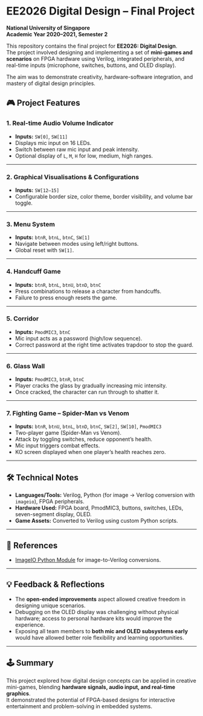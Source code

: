 # EE2026 Digital Design – Final Project  
**National University of Singapore**  
**Academic Year 2020–2021, Semester 2**  

This repository contains the final project for **EE2026: Digital Design**.  
The project involved designing and implementing a set of **mini-games and scenarios** on FPGA hardware using Verilog, integrated peripherals, and real-time inputs (microphone, switches, buttons, and OLED display).  

The aim was to demonstrate creativity, hardware-software integration, and mastery of digital design principles.  

## 🎮 Project Features

### 1. Real-time Audio Volume Indicator  
- **Inputs:** `SW[0]`, `SW[11]`  
- Displays mic input on 16 LEDs.  
- Switch between raw mic input and peak intensity.  
- Optional display of `L`, `M`, `H` for low, medium, high ranges.  

---

### 2. Graphical Visualisations & Configurations 
- **Inputs:** `SW[12–15]`  
- Configurable border size, color theme, border visibility, and volume bar toggle.  

---

### 3. Menu System 
- **Inputs:** `btnR`, `btnL`, `btnC`, `SW[1]`  
- Navigate between modes using left/right buttons.  
- Global reset with `SW[1]`.  

---

### 4. Handcuff Game
- **Inputs:** `btnR`, `btnL`, `btnU`, `btnD`, `btnC`  
- Press combinations to release a character from handcuffs.  
- Failure to press enough resets the game.  

---

### 5. Corridor 
- **Inputs:** `PmodMIC3`, `btnC`  
- Mic input acts as a password (high/low sequence).  
- Correct password at the right time activates trapdoor to stop the guard.  

---

### 6. Glass Wall 
- **Inputs:** `PmodMIC3`, `btnR`, `btnC`  
- Player cracks the glass by gradually increasing mic intensity.  
- Once cracked, the character can run through to shatter it.  

---

### 7. Fighting Game – Spider-Man vs Venom 
- **Inputs:** `btnR`, `btnU`, `btnL`, `btnD`, `btnC`, `SW[2]`, `SW[10]`, `PmodMIC3`  
- Two-player game (Spider-Man vs Venom).  
- Attack by toggling switches, reduce opponent’s health.  
- Mic input triggers combat effects.  
- KO screen displayed when one player’s health reaches zero.  

---

## 🛠️ Technical Notes
- **Languages/Tools:** Verilog, Python (for image → Verilog conversion with `imageio`), FPGA peripherals.  
- **Hardware Used:** FPGA board, PmodMIC3, buttons, switches, LEDs, seven-segment display, OLED.  
- **Game Assets:** Converted to Verilog using custom Python scripts.  

---

## 📸 References
- [ImageIO Python Module](https://pypi.org/project/imageio/) for image-to-Verilog conversions.  

---

## 💡 Feedback & Reflections
- The **open-ended improvements** aspect allowed creative freedom in designing unique scenarios.  
- Debugging on the OLED display was challenging without physical hardware; access to personal hardware kits would improve the experience.  
- Exposing all team members to **both mic and OLED subsystems early** would have allowed better role flexibility and learning opportunities.  

---

## 🕹️ Summary
This project explored how digital design concepts can be applied in creative mini-games, blending **hardware signals, audio input, and real-time graphics**.  
It demonstrated the potential of FPGA-based designs for interactive entertainment and problem-solving in embedded systems.  
